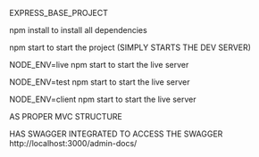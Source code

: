  EXPRESS_BASE_PROJECT

 npm install to install all dependencies

 npm start to start the project  (SIMPLY STARTS THE DEV SERVER)

 NODE_ENV=live npm start  to start the live server

 NODE_ENV=test npm start  to start the live server

 NODE_ENV=client npm start  to start the live server


 AS PROPER MVC STRUCTURE

 HAS SWAGGER INTEGRATED TO ACCESS THE SWAGGER   http://localhost:3000/admin-docs/




